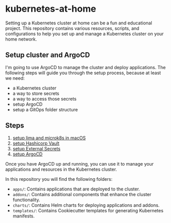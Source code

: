 # kubernetes-at-home

Setting up a Kubernetes cluster at home can be a fun and educational project. This repository contains various
resources, scripts, and configurations to help you set up and manage a Kubernetes cluster on your home network.

## Setup cluster and ArgoCD

I'm going to use ArgoCD to manage the cluster and deploy applications. The following steps will guide you through the
setup process, because at least we need:

* a Kubernetes cluster
* a way to store secrets
* a way to access those secrets
* setup ArgoCD
* setup a GitOps folder structure

## Steps

1. [setup lima and microk8s in macOS](apps/lima/README.md)
2. [setup Hashicorp Vault](apps/vault/README.md)
3. [setup External Secrets](addons/external-secrets/README.md)
4. [setup ArgoCD](apps/argocd/README.md)


Once you have ArgoCD up and running, you can use it to manage your applications and resources in the Kubernetes cluster.

In this repository you will find the following folders:
* `apps/`: Contains applications that are deployed to the cluster.
* `addons/`: Contains additional components that enhance the cluster functionality.
* `charts/`: Contains Helm charts for deploying applications and addons.
* `templates/`: Contains Cookiecutter templates for generating Kubernetes manifests.